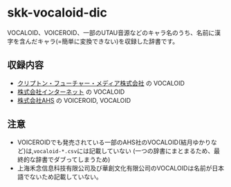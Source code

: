 # skk-vocaloid-dic

VOCALOID、VOICEROID、一部のUTAU音源などのキャラ名のうち、名前に漢字を含んだキャラ(=簡単に変換できない)を収録した辞書です。

## 収録内容

- [クリプトン・フューチャー・メディア株式会社](https://www.crypton.co.jp/) の VOCALOID
- [株式会社インターネット](https://www.ssw.co.jp/) の VOCALOID
- [株式会社AHS](https://www.ah-soft.com) の VOICEROID, VOCALOID

## 注意

- VOICEROIDでも発売されている一部のAHS社のVOCALOID(結月ゆかりなど)は,`vocaloid-*.csv`には記載していない (一つの辞書にまとまるため、最終的な辞書でダブってしまうため)
- 上海禾念信息科技有限公司及び華創文化有限公司のVOCALOIDは名前が日本語でないため記載していない。